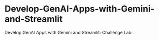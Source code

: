 # Develop-GenAI-Apps-with-Gemini-and-Streamlit
Develop GenAI Apps with Gemini and Streamlit: Challenge Lab
